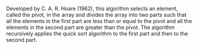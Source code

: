 Developed by C. A. R. Hoare (1962), this algorithm selects an element, called the pivot, in the array and divides the array into two parts such that all the elements in the first part are less than or equal to the pivot and all the elements in the second part are greater than the pivot. The algorithm recursively applies the quick sort algorithm to the first part and then to the second part.